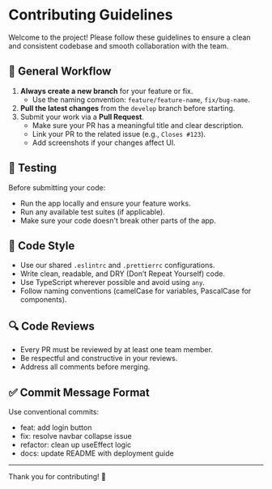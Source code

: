 # Contributing Guidelines

Welcome to the project! Please follow these guidelines to ensure a clean and consistent codebase and smooth collaboration with the team.

## 📌 General Workflow

1. **Always create a new branch** for your feature or fix.
   - Use the naming convention: `feature/feature-name`, `fix/bug-name`.
2. **Pull the latest changes** from the `develop` branch before starting.
3. Submit your work via a **Pull Request**.
   - Make sure your PR has a meaningful title and clear description.
   - Link your PR to the related issue (e.g., `Closes #123`).
   - Add screenshots if your changes affect UI.

## 🧪 Testing

Before submitting your code:
- Run the app locally and ensure your feature works.
- Run any available test suites (if applicable).
- Make sure your code doesn't break other parts of the app.

## 🧼 Code Style

- Use our shared `.eslintrc` and `.prettierrc` configurations.
- Write clean, readable, and DRY (Don’t Repeat Yourself) code.
- Use TypeScript wherever possible and avoid using `any`.
- Follow naming conventions (camelCase for variables, PascalCase for components).

## 🔍 Code Reviews

- Every PR must be reviewed by at least one team member.
- Be respectful and constructive in your reviews.
- Address all comments before merging.

## ✅ Commit Message Format

Use conventional commits:

- feat: add login button
- fix: resolve navbar collapse issue
- refactor: clean up useEffect logic
- docs: update README with deployment guide

---

Thank you for contributing! 🚀
